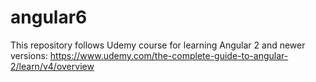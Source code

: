 # angular6

This repository follows Udemy course for learning Angular 2 and newer versions:
https://www.udemy.com/the-complete-guide-to-angular-2/learn/v4/overview
